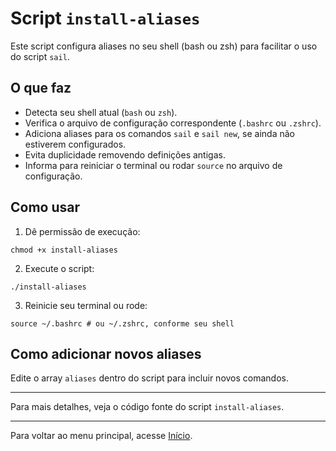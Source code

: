# Script `install-aliases`

Este script configura aliases no seu shell (bash ou zsh) para facilitar o uso do script `sail`.

## O que faz

- Detecta seu shell atual (`bash` ou `zsh`).
- Verifica o arquivo de configuração correspondente (`.bashrc` ou `.zshrc`).
- Adiciona aliases para os comandos `sail` e `sail new`, se ainda não estiverem configurados.
- Evita duplicidade removendo definições antigas.
- Informa para reiniciar o terminal ou rodar `source` no arquivo de configuração.

## Como usar

1. Dê permissão de execução:

```shell
chmod +x install-aliases
```

2. Execute o script:

```shell
./install-aliases
```

3. Reinicie seu terminal ou rode:

```shell
source ~/.bashrc # ou ~/.zshrc, conforme seu shell
```

## Como adicionar novos aliases

Edite o array `aliases` dentro do script para incluir novos comandos.

---

Para mais detalhes, veja o código fonte do script `install-aliases`.

---

Para voltar ao menu principal, acesse [Início](HOME.md).

